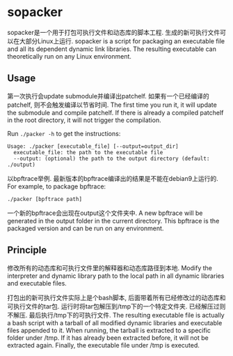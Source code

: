 # sopacker

sopacker是一个用于打包可执行文件和动态库的脚本工程. 生成的新可执行文件可以在大部分Linux上运行.
sopacker is a script for packaging an executable file and all its dependent dynamic link libraries. The resulting executable can theoretically run on any Linux environment.

## Usage

第一次执行会update submodule并编译出patchelf. 如果有一个已经编译的patchelf, 则不会触发编译以节省时间.
The first time you run it, it will update the submodule and compile patchelf. If there is already a compiled patchelf in the root directory, it will not trigger the compilation.

Run `./packer -h` to get the instructions:

```
Usage: ./packer [executable_file] [--output=output_dir]
  executable_file: the path to the executable file
  --output: (optional) the path to the output directory (default: ./output)
```

以bpftrace举例. 最新版本的bpftrace编译出的结果是不能在debian9上运行的.
For example, to package bpftrace:

```
./packer [bpftrace path]
```

一个新的bpftrace会出现在output这个文件夹中.
A new bpftrace will be generated in the output folder in the current directory. This bpftrace is the packaged version and can be run on any environment.

## Principle

修改所有的动态库和可执行文件里的解释器和动态库路径到本地.
Modify the interpreter and dynamic library path to the local path in all dynamic libraries and executable files.

打包出的新可执行文件实际上是个bash脚本, 后面带着所有已经修改过的动态库和可执行文件的tar包. 运行时将tar包解压到/tmp下的一个特定文件夹. 已经解压过则不解压. 最后执行/tmp下的可执行文件.
The resulting executable file is actually a bash script with a tarball of all modified dynamic libraries and executable files appended to it. When running, the tarball is extracted to a specific folder under /tmp. If it has already been extracted before, it will not be extracted again. Finally, the executable file under /tmp is executed.